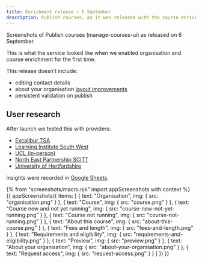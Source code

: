 ```yaml
---
title: Enrichment release – 6 September
description: Publish courses, as it was released with the course enrichment feature.
---
```

Screenshots of Publish courses (manage-courses-ui) as released on 6 September.

This is what the service looked like when we enabled organisation and course enrichment for the first time.

This release doesn’t include:

* editing contact details
* about your organisation [layout improvements](/publish-teacher-training-courses/iteration-aug-23)
* persistent validation on publish

## User research

After launch we tested this with providers:

* [Excalibur TSA](https://lookback.io/watch/6Cxgfdd85cChDjSWT)
* [Learning Institute South West](https://lookback.io/watch/aEg6nx4WHpuwQjTJq)
* [UCL (in-person)](https://lookback.io/watch/2E4kE9niSMwCnRCiN)
* [North East Partnership SCITT](https://lookback.io/watch/c4ARA3fRWZvcnR2HE)
* [University of Hertfordshire](https://lookback.io/watch/mFgLmxxqTEyGNF7pK)

Insights were recorded in [Google Sheets](https://docs.google.com/spreadsheets/d/1XJvy0mirMWdumDno05OsOEduU8_Gbbm6ta7ZQaMXJ9g/edit?ts=5b97f2af#gid=0).

{% from "screenshots/macro.njk" import appScreenshots with context %}
{{ appScreenshots({
  items: [
    {
      text: "Organisation",
      img: { src: "organisation.png" }
    },
    {
      text: "Course",
      img: { src: "course.png" }
    },
    {
      text: "Course new and not yet running",
      img: { src: "course-new-not-yet-running.png" }
    },
    {
      text: "Course not running",
      img: { src: "course-not-running.png" }
    },
    {
      text: "About this course",
      img: { src: "about-this-course.png" }
    },
    {
      text: "Fees and length",
      img: { src: "fees-and-length.png" }
    },
    {
      text: "Requirements and eligibility",
      img: { src: "requirements-and-eligibility.png" }
    },
    {
      text: "Preview",
      img: { src: "preview.png" }
    },
    {
      text: "About your organisation",
      img: { src: "about-your-organisation.png" }
    },
    {
      text: "Request access",
      img: { src: "request-access.png" }
    }
  ]
}) }}
